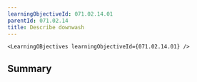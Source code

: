 ```yaml
---
learningObjectiveId: 071.02.14.01
parentId: 071.02.14
title: Describe downwash
---
```


```tsx eval
<LearningOBjectives learningObjectiveId={071.02.14.01} />
```

## Summary
